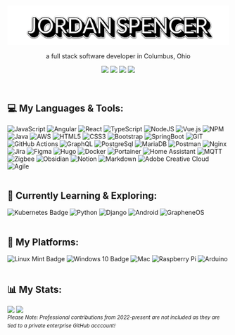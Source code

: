 <div id="header" align="center">
  <img src="https://github.com/jsspen/jsspen/blob/main/banner-name.png">
    <p>a full stack software developer in Columbus, Ohio</p>
  <div id="links">
    <a href="https://linkedin.com/in/jordanspencercbus"><img src="https://img.shields.io/badge/linkedin-%231E77B5.svg?&style=for-the-badge&logo=linkedin&logoColor=white"/></a>
    <a href="mailto:Jordan.S.Spencer@gmail.com"><img src="https://img.shields.io/badge/Email-D14836?style=for-the-badge&logo=gmail&logoColor=white"></a>
    <a href="https://jsspen.github.io"><img src="https://img.shields.io/badge/My%20Portfolio-8A2BE2?style=for-the-badge"/></a>
    <a href="https://dev.to/jsspen"><img src="https://img.shields.io/badge/dev.to-29a329.svg?&style=for-the-badge&logo=dev.to&logoColor=white"/></a>
  </div>
</div>
<br><br>

## 💻 My Languages & Tools:
![JavaScript](https://img.shields.io/badge/javascript-%23323330.svg?style=for-the-badge&logo=javascript&logoColor=%23F7DF1E)
![Angular](https://img.shields.io/badge/Angular-DD0031?style=for-the-badge&logo=angular)
![React](https://img.shields.io/badge/react-%2320232a.svg?style=for-the-badge&logo=react&logoColor=%2361DAFB)
![TypeScript](https://img.shields.io/badge/typescript-3178C6.svg?style=for-the-badge&logo=typescript&logoColor=white)
![NodeJS](https://img.shields.io/badge/node.js-6DA55F?style=for-the-badge&logo=node.js&logoColor=white)
![Vue.js](https://img.shields.io/badge/vue.js-%2335495e.svg?style=for-the-badge&logo=vuedotjs&logoColor=%234FC08D)
![NPM](https://img.shields.io/badge/NPM-%23CB3837.svg?style=for-the-badge&logo=npm&logoColor=white)
![Java](https://img.shields.io/badge/java-%23ED8B00.svg?style=for-the-badge&logo=openjdk&logoColor=white)
![AWS](https://img.shields.io/badge/AWS-DD0031.svg?style=for-the-badge&logo=amazon-aws&logoColor=white)
![HTML5](https://img.shields.io/badge/html5-%23E34F26.svg?style=for-the-badge&logo=html5&logoColor=white)
![CSS3](https://img.shields.io/badge/css3-%231572B6.svg?style=for-the-badge&logo=css3&logoColor=white)
![Bootstrap](https://img.shields.io/badge/bootstrap-%238511FA.svg?style=for-the-badge&logo=bootstrap&logoColor=white)
![SpringBoot](https://img.shields.io/badge/Spring_Boot-F2F4F9?style=for-the-badge&logo=spring-boot)
![GIT](https://img.shields.io/badge/GIT-E44C30?style=for-the-badge&logo=git&logoColor=white)
![GitHub Actions](https://img.shields.io/badge/GitHub_Actions-2088FF?style=for-the-badge&logo=github-actions&logoColor=white)
![GraphQL](https://img.shields.io/badge/-GraphQL-E10098?style=for-the-badge&logo=graphql&logoColor=white)
![PostgreSql](https://img.shields.io/badge/PostgreSQL-316192?style=for-the-badge&logo=postgresql&logoColor=white)
![MariaDB](https://img.shields.io/badge/MariaDB-003545?style=for-the-badge&logo=mariadb&logoColor=white)
![Postman](https://img.shields.io/badge/Postman-FF6C37?style=for-the-badge&logo=Postman&logoColor=white)
![Nginx](https://img.shields.io/badge/nginx-%23009639.svg?style=for-the-badge&logo=nginx&logoColor=white)
![Jira](https://img.shields.io/badge/jira-%230A0FFF.svg?style=for-the-badge&logo=jira&logoColor=white)
![Figma](https://img.shields.io/badge/figma-%23F24E1E.svg?style=for-the-badge&logo=figma&logoColor=white)
![Hugo](https://img.shields.io/badge/Hugo-FF4088.svg?style=for-the-badge&logo=Hugo&logoColor=white)
![Docker](https://img.shields.io/badge/docker-%230db7ed.svg?style=for-the-badge&logo=docker&logoColor=white)
![Portainer](https://img.shields.io/badge/Portainer-%230A0FFF?logo=portainer&logoColor=fff&style=for-the-badge)
![Home Assistant](https://img.shields.io/badge/home%20assistant-%2341BDF5.svg?style=for-the-badge&logo=home-assistant&logoColor=white)
![MQTT](https://img.shields.io/badge/MQTT-660066.svg?style=for-the-badge&logo=MQTT&logoColor=white)
![Zigbee](https://img.shields.io/badge/zigbee-%23EB0443.svg?style=for-the-badge&logo=zigbee)
![Obsidian](https://img.shields.io/badge/Obsidian-483699?style=for-the-badge&logo=Obsidian&logoColor=white)
![Notion](https://img.shields.io/badge/Notion-F2F4F9.svg?style=for-the-badge&logo=notion&logoColor=black)
![Markdown](https://img.shields.io/badge/markdown-B26D6D.svg?style=for-the-badge&logo=markdown&logoColor=white)
![Adobe Creative Cloud](https://img.shields.io/badge/Adobe%20Creative%20Cloud-DA1F26.svg?style=for-the-badge&logo=Adobe%20Creative%20Cloud&logoColor=white)
![Agile](https://img.shields.io/badge/Agile-ffaa00?style=for-the-badge)
<br><br>
## 📖 Currently Learning & Exploring:
![Kubernetes Badge](https://img.shields.io/badge/Kubernetes-326CE5?logo=kubernetes&logoColor=fff&style=for-the-badge) ![Python](https://img.shields.io/badge/python-3670A0?style=for-the-badge&logo=python&logoColor=ffdd54) ![Django](https://img.shields.io/badge/Django-092E20?style=for-the-badge&logo=django&logoColor=white) ![Android](https://img.shields.io/badge/Android-3DDC84?style=for-the-badge&logo=android&logoColor=white)
![GrapheneOS](https://img.shields.io/badge/GrapheneOS-0053A3?style=for-the-badge&logo=grapheneos&logoColor=fff)
<br><br>
## 💽 My Platforms:
![Linux Mint Badge](https://img.shields.io/badge/Linux%20Mint-87CF3E?logo=linuxmint&logoColor=fff&style=for-the-badge)
![Windows 10 Badge](https://img.shields.io/badge/Windows%2010-0078D6?logo=windows10&logoColor=fff&style=for-the-badge)
![Mac](https://img.shields.io/badge/mac%20os-000000?style=for-the-badge&logo=apple&logoColor=white)
![Raspberry Pi](https://img.shields.io/badge/-RaspberryPi-C51A4A?style=for-the-badge&logo=Raspberry-Pi)
![Arduino](https://img.shields.io/badge/-Arduino-00979D?style=for-the-badge&logo=Arduino&logoColor=white) 
<br><br>
<div id="footer">
  <h2>📊 My Stats:</h2>
  <div id="stats" style="display: inline-block" max-width="100%" >
    <img src="https://github-profile-summary-cards.vercel.app/api/cards/profile-details?username=jsspen&theme=default" height=150px>
    <img src="https://github-readme-stats.vercel.app/api/top-langs/?username=jsspen&hide_progress=true" height=150px>
  </div>
    <div id="note"><i><sup>Please Note: Professional contributions from 2022-present are not included as they are tied to a private enterprise GitHub acccount!</sup></i></div>
</div>
